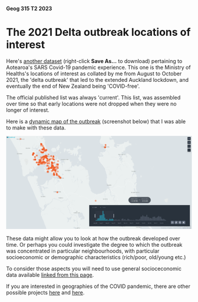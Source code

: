 **Geog 315 T2 2023**

# The 2021 Delta outbreak locations of interest
Here's [another dataset](loi.geojson?raw=true) (right-click **Save As...** to download) pertaining to Aotearoa's SARS Covid-19 pandemic experience. This one is the Ministry of Healths's locations of interest as collated by me from August to October 2021, the 'delta outbreak' that led to the extended Auckland lockdown, and eventually the end of New Zealand being 'COVID-free'. 

The official published list was always 'current'. This list, was assembled over time so that early locations were not dropped when they were no longer of interest.

Here is a [dynamic map of the outbreak](https://southosullivan.com/misc/loi.html) (screenshot below) that I was able to make with these data.

<img src="../../slides/../../slides/simulation-models/images/loi-map-screenshot.png">

These data might allow you to look at how the outbreak developed over time. Or perhaps you could investigate the degree to which the outbreak was concentrated in particular neighbourhoods, with particular socioeconomic or demographic characteristics (rich/poor, old/young etc.) 

To consider those aspects you will need to use general socioceconomic data available [linked from this page](../aotearoa-new-zealand-census-data.html).

If you are interested in geographies of the COVID pandemic, there are other possible projects [here](../us-covid19/) and [here](../vaccination/).


